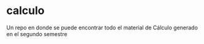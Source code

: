 # calculo
 Un repo en donde se puede encontrar todo el material de Cálculo  generado en el segundo semestre
